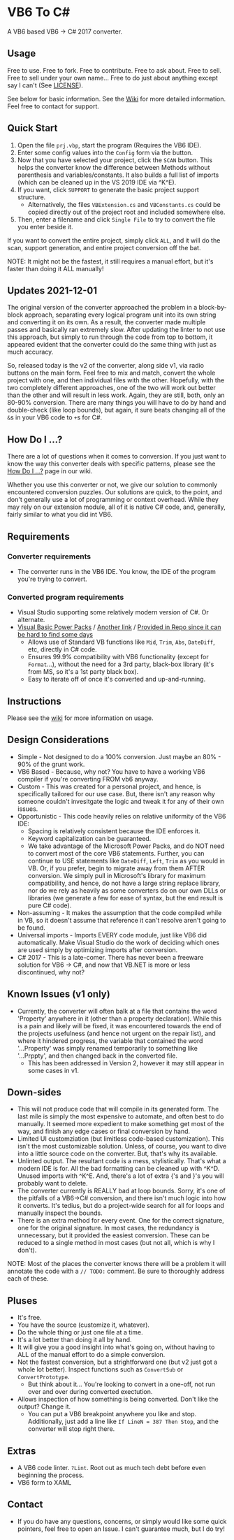 # VB6 To C#

A VB6 based VB6 -> C# 2017 converter.

## Usage

Free to use.  Free to fork.  Free to contribute.  Free to ask about.  Free to sell.  Free to sell under your own name...  Free to do just about anything except say I can't (See [LICENSE](https://github.com/bhoogter/VB6TocSharp/blob/master/LICENSE.txt)).

See below for basic information.  See the [Wiki](https://github.com/bhoogter/VB6TocSharp/wiki) for more detailed information.  Feel free to contact for support.

## Quick Start

1. Open the file `prj.vbp`, start the program (Requires the VB6 IDE).
1. Enter some config values into the `Config` form via the button.
1. Now that you have selected your project, click the `SCAN` button.  This helps the converter know the difference between Methods without parenthesis and variables/constants.  It also builds a full list of imports (which can be cleaned up in the VS 2019 IDE via ^K^E).
1. If you want, click `SUPPORT` to generate the basic project support structure.
    - Alternatively, the files `VBExtension.cs` and `VBConstants.cs` could be copied directly out of the project root and included somewhere else.
1. Then, enter a filename and click `Single File` to try to convert the file you enter beside it.

If you want to convert the entire project, simply click `ALL`, and it will do the scan, support generation, and entire project conversion off the bat.  

NOTE:  It might not be the fastest, it still requires a manual effort, but it's faster than doing it ALL manually!

## Updates 2021-12-01

The original version of the converter approached the problem in a block-by-block approach, separating every logical program unit into its own string and converting it on its own.  As a result, the converter made multiple passes and basically ran extremely slow.  After updating the linter to not use this approach, but simply to run through the code from top to bottom, it appeared evident that the converter could do the same thing with just as much accuracy.

So, released today is the v2 of the converter, along side v1, via radio buttons on the main form.  Feel free to mix and match, convert the whole project with one, and then individual files with the other.  Hopefully, with the two completely different approaches, one of the two will work out better than the other and will result in less work.  Again, they are still, both, only an 80-90% conversion.  There are many things you will have to do by hand and double-check (like loop bounds), but again, it sure beats changing all of the `&`s in your VB6 code to `+`s for C#.

## How Do I ...?

There are a lot of questions when it comes to conversion.  If you just want to know the way this converter deals with specific patterns, please see the [How Do I ...?](https://github.com/bhoogter/VB6TocSharp/wiki/How-Do-I-...%3F) page in our wiki.

Whether you use this converter or not, we give our solution to commonly encountered conversion puzzles.  Our solutions are quick, to the point, and don't generally use a lot of programming or context overhead.  While they may rely on our extension module, all of it is native C# code, and, generally, fairly similar to what you did int VB6.

## Requirements

### Converter requirements
- The converter runs in the VB6 IDE.  You know, the IDE of the program you're trying to convert.

### Converted program requirements
- Visual Studio supporting some relatively modern version of C#.  Or alternate.
- [Visual Basic Power Packs](http://go.microsoft.com/fwlink/?LinkID=145727&clcid=0x804) / [Another link](https://download.microsoft.com/download/A/D/E/ADEFBFFF-2165-4F63-BB29-DCE891B95CC7/VisualBasicPowerPacksSetup.exe) / [Provided in Repo since it can be hard to find some days](VisualBasicPowerPacksSetup.exe)
    - Allows use of Standard VB functions like `Mid`, `Trim`, `Abs`, `DateDiff`, etc, directly in C# code.
    - Ensures 99.9% compatibility with VB6 functionality (except for `Format`...), without the need for a 3rd party, black-box library (it's from MS, so it's a 1st party black box).
    - Easy to iterate off of once it's converted and up-and-running.

## Instructions

Please see the [wiki](https://github.com/bhoogter/VB6TocSharp/wiki) for more information on usage.

## Design Considerations

- Simple - Not designed to do a 100% conversion.  Just maybe an 80% - 90% of the grunt work.
- VB6 Based - Because, why not?  You have to have a working VB6 compiler if you're converting FROM vb6 anyway.
- Custom - This was created for a personal project, and hence, is specifically tailored for our use case.  But, there isn't any reason why someone couldn't invesitgate the logic and tweak it for any of their own issues.
- Opportunistic - This code heavily relies on relative uniformity of the VB6 IDE:
    - Spacing is relatively consistent because the IDE enforces it.
    - Keyword capitalization can be guaranteed.
    - We take advantage of the Microsoft Power Packs, and do NOT need to convert most of the core VB6 statements.  Further, you can continue to USE statements like `DateDiff`, `Left`, `Trim` as you would in VB.  Or, if you prefer, begin to migrate away from them AFTER conversion.  We simply pull in Microsoft's library for maximum compatibility, and hence, do not have a large string replace library, nor do we rely as heavily as some converters do on our own DLLs or libraries (we generate a few for ease of syntax, but the end result is pure C# code).
- Non-assuming - It makes the assumption that the code compiled while in VB, so it doesn't assume that reference it can't resolve aren't going to be found.
- Universal imports - Imports EVERY code module, just like VB6 did automatically.  Make Visual Studio do the work of deciding which ones are used simply by optimizing imports after conversion.
- C# 2017 - This is a late-comer.  There has never been a freeware solution for VB6 -> C#, and now that VB.NET is more or less discontinued, why not?

## Known Issues (v1 only)

- Currently, the converter will often balk at a file that contains the word 'Property' anywhere in it (other than a property declaration).  While this is a pain and likely will be fixed, it was encountered towards the end of the projects usefulness (and hence not urgent on the repair list), and where it hindered progress, the variable that contained the word '...Property' was simply renamed temporarily to something like '...Prppty', and then changed back in the converted file.
    - This has been addressed in Version 2, however it may still appear in some cases in v1.

## Down-sides

- This will not produce code that will compile in its generated form.  The last mile is simply the most expensive to automate, and often best to do manually.  It seemed more expedient to make something get most of the way, and finish any edge cases or final conversion by hand.
- Limited UI customziation (but limitless code-based customization).  This isn't the most customizable solution.  Unless, of course, you want to dive into a little source code on the converter.  But, that's why its available.
- Unlinted output.  The resultant code is a mess, stylistically.  That's what a modern IDE is for.  All the bad formatting can be cleaned up with ^K^D.  Unused imports with ^K^E.  And, there's a lot of extra {'s and }'s you will probably want to delete.
- The converter currently is REALLY bad at loop bounds.  Sorry, it's one of the pitfalls of a VB6->C# conversion, and there isn't much logic into how it converts.  It's tedius, but do a project-wide search for all for loops and manually inspect the bounds.
- There is an extra method for every event.  One for the correct signature, one for the original signature.  In most cases, the redundancy is unnecessary, but it provided the easiest conversion.  These can be reduced to a single method in most cases (but not all, which is why I don't).

NOTE:  Most of the places the converter knows there will be a problem it will annotate the code with a `// TODO:` comment.  Be sure to thoroughly address each of these.

## Pluses

- It's free.
- You have the source (customize it, whatever).
- Do the whole thing or just one file at a time.
- It's a lot better than doing it all by hand.
- It will give you a good insight into what's going on, without having to ALL of the manual effort to do a simple conversion.
- Not the fastest conversion, but a strightforward one (but v2 just got a whole lot better).  Inspect functions such as `ConvertSub` or `ConvertPrototype`.  
    - But think about it...  You're looking to convert in a one-off, not run over and over during converted exectution.
- Allows inspection of how something is being converted.  Don't like the output?  Change it.
    - You can put a VB6 breakpoint anywhere you like and stop.  Additionally, just add a line like `If LineN = 387 Then Stop`, and the converter will stop right there.

## Extras

- A VB6 code linter. `?Lint`.  Root out as much tech debt before even beginning the process.
- VB6 form to XAML

## Contact

- If you do have any questions, concerns, or simply would like some quick pointers, feel free to open an Issue.  I can't guarantee much, but I do try!
